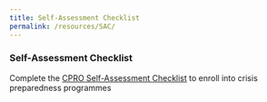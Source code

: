 ```yaml
---
title: Self-Assessment Checklist
permalink: /resources/SAC/
---
```


### Self-Assessment Checklist
Complete the <a href="www.go.gov.sg/cpro">CPRO Self-Assessment Checklist</a> to enroll into crisis preparedness programmes 
